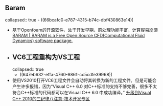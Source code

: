 ## Baram
collapsed:: true
	- ((66bcafc0-e787-4315-b74c-dbf430863e14))
- 基于Openfoam的开源软件，处于开发早期，前处理功能丰富，计算容易崩溃 [BARAM | BARAM is a Free Open Source CFD(Computational Fluid Dynamics) software package.](https://baramcfd.org/)
- ## VC6工程重构为VS工程
  collapsed:: true
	- ((647eb632-effa-4760-9861-cc5cdfe39968))
- 使用VS2010打开VC6工程文件会自动将其转换为新的工程文件，但是可能会产生许多报错，因为“Visual C++ 6.0 对C++标准的支持不够完善，很多不太符合C++标准的代码都可以在Visual C++ 6.0 中成功编译。” [升级到Visual C++ 2010的三纪律八注意-技术开发专区](https://tech.it168.com/a2011/0223/1159/000001159930_all.shtml)